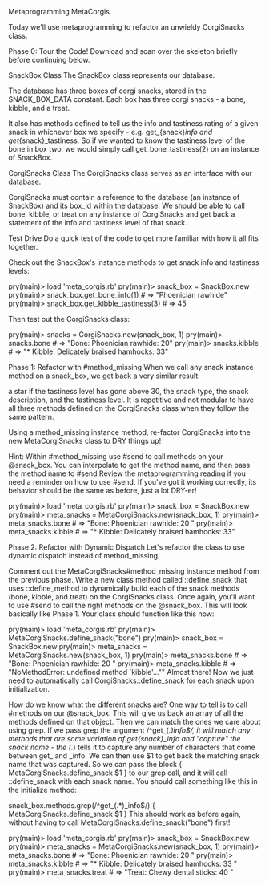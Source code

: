 Metaprogramming MetaCorgis

Today we'll use metaprogramming to refactor an unwieldy CorgiSnacks class.

Phase 0: Tour the Code!
  Download and scan over the skeleton briefly before continuing below.

SnackBox Class
  The SnackBox class represents our database.

  The database has three boxes of corgi snacks, stored in the SNACK_BOX_DATA constant. Each box has three corgi snacks - a bone, kibble, and a treat.

  It also has methods defined to tell us the info and tastiness rating of a given snack in whichever box we specify - e.g. get_{snack}_info and get_{snack}_tastiness. So if we wanted to know the tastiness level of the bone in box two, we would simply call get_bone_tastiness(2) on an instance of SnackBox.

CorgiSnacks Class
  The CorgiSnacks class serves as an interface with our database.

  CorgiSnacks must contain a reference to the database (an instance of SnackBox) and its box_id within the database. We should be able to call bone, kibble, or treat on any instance of CorgiSnacks and get back a statement of the info and tastiness level of that snack.

Test Drive
  Do a quick test of the code to get more familiar with how it all fits together.

  Check out the SnackBox's instance methods to get snack info and tastiness levels:

  pry(main)> load 'meta_corgis.rb'
  pry(main)> snack_box = SnackBox.new
  pry(main)> snack_box.get_bone_info(1) # => "Phoenician rawhide"
  pry(main)> snack_box.get_kibble_tastiness(3) # => 45

  Then test out the CorgiSnacks class:

  pry(main)> snacks = CorgiSnacks.new(snack_box, 1)
  pry(main)> snacks.bone # => "Bone: Phoenician rawhide: 20"
  pry(main)> snacks.kibble # => "* Kibble: Delicately braised hamhocks: 33"


Phase 1: Refactor with #method_missing
  When we call any snack instance method on a snack_box, we get back a very similar result:

  a star if the tastiness level has gone above 30,
  the snack type,
  the snack description,
  and the tastiness level.
  It is repetitive and not modular to have all three methods defined on the CorgiSnacks class when they follow the same pattern.

  Using a method_missing instance method, re-factor CorgiSnacks into the new MetaCorgiSnacks class to DRY things up!
  
  Hint: Within #method_missing use #send to call methods on your @snack_box. You can interpolate to get the method name, and then pass the method name to #send
  Review the metaprogramming reading if you need a reminder on how to use #send.
  If you've got it working correctly, its behavior should be the same as before, just a lot DRY-er!

  pry(main)> load 'meta_corgis.rb'
  pry(main)> snack_box = SnackBox.new
  pry(main)> meta_snacks = MetaCorgiSnacks.new(snack_box, 1)
  pry(main)> meta_snacks.bone # => "Bone: Phoenician rawhide: 20 "
  pry(main)> meta_snacks.kibble # => "* Kibble: Delicately braised hamhocks: 33"


Phase 2: Refactor with Dynamic Dispatch
Let's refactor the class to use dynamic dispatch instead of method_missing.

Comment out the MetaCorgiSnacks#method_missing instance method from the previous phase.
Write a new class method called ::define_snack that uses ::define_method to dynamically build each of the snack methods (bone, kibble, and treat) on the CorgiSnacks class.
Once again, you'll want to use #send to call the right methods on the @snack_box. This will look basically like Phase 1.
Your class should function like this now:

pry(main)> load 'meta_corgis.rb'
pry(main)> MetaCorgiSnacks.define_snack("bone")
pry(main)> snack_box = SnackBox.new
pry(main)> meta_snacks = MetaCorgiSnacks.new(snack_box, 1)
pry(main)> meta_snacks.bone # => "Bone: Phoenician rawhide: 20 "
pry(main)> meta_snacks.kibble # => "NoMethodError: undefined method `kibble'...""
Almost there! Now we just need to automatically call CorgiSnacks::define_snack for each snack upon initialization.

How do we know what the different snacks are?
One way to tell is to call #methods on our @snack_box.
This will give us back an array of all the methods defined on that object.
Then we can match the ones we care about using grep.
If we pass grep the argument /^get_(.*)_info$/, it will match any methods that are some variation of get_{snack}_info and "capture" the snack name - the (.*) tells it to capture any number of characters that come between get_ and _info.
We can then use $1 to get back the matching snack name that was captured.
So we can pass the block { MetaCorgiSnacks.define_snack $1 } to our grep call, and it will call ::define_snack with each snack name.
You should call something like this in the initialize method:

snack_box.methods.grep(/^get_(.*)_info$/) { MetaCorgiSnacks.define_snack $1 }
This should work as before again, without having to call MetaCorgiSnacks.define_snack("bone") first!

pry(main)> load 'meta_corgis.rb'
pry(main)> snack_box = SnackBox.new
pry(main)> meta_snacks = MetaCorgiSnacks.new(snack_box, 1)
pry(main)> meta_snacks.bone # => "Bone: Phoenician rawhide: 20 "
pry(main)> meta_snacks.kibble # => "* Kibble: Delicately braised hamhocks: 33 "
pry(main)> meta_snacks.treat # => "Treat: Chewy dental sticks: 40 "